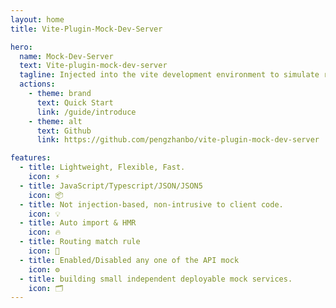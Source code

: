 ```yaml
---
layout: home
title: Vite-Plugin-Mock-Dev-Server

hero:
  name: Mock-Dev-Server
  text: Vite-plugin-mock-dev-server
  tagline: Injected into the vite development environment to simulate requests and data responses.
  actions:
    - theme: brand
      text: Quick Start
      link: /guide/introduce
    - theme: alt
      text: Github
      link: https://github.com/pengzhanbo/vite-plugin-mock-dev-server

features:
  - title: Lightweight, Flexible, Fast.
    icon: ⚡️
  - title: JavaScript/Typescript/JSON/JSON5
    icon: 📦
  - title: Not injection-based, non-intrusive to client code.
    icon: 💡
  - title: Auto import & HMR
    icon: 🔥
  - title: Routing match rule
    icon: 🦾
  - title: Enabled/Disabled any one of the API mock
    icon: ⚙️
  - title: building small independent deployable mock services.
    icon: 🗂
---
```

